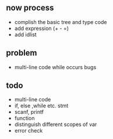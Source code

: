 
## now process
+ complish the basic tree and type code
+ add expression (+ - =)
+ add idlist
## problem
+ multi-line code while occurs bugs
## todo
+ multi-line code
+ if, else ,while etc. stmt
+ scanf, printf
+ function
+ distinguish different scopes of var
+ error check